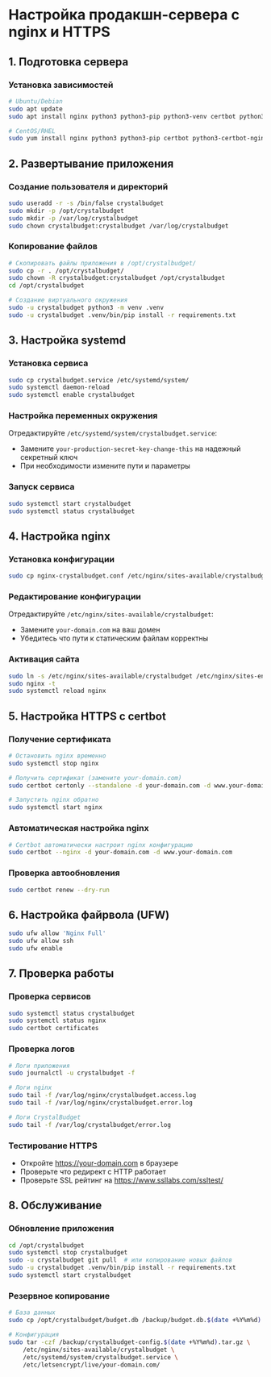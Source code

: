 # Настройка продакшн-сервера с nginx и HTTPS

## 1. Подготовка сервера

### Установка зависимостей
```bash
# Ubuntu/Debian
sudo apt update
sudo apt install nginx python3 python3-pip python3-venv certbot python3-certbot-nginx

# CentOS/RHEL
sudo yum install nginx python3 python3-pip certbot python3-certbot-nginx
```

## 2. Развертывание приложения

### Создание пользователя и директорий
```bash
sudo useradd -r -s /bin/false crystalbudget
sudo mkdir -p /opt/crystalbudget
sudo mkdir -p /var/log/crystalbudget
sudo chown crystalbudget:crystalbudget /var/log/crystalbudget
```

### Копирование файлов
```bash
# Скопировать файлы приложения в /opt/crystalbudget/
sudo cp -r . /opt/crystalbudget/
sudo chown -R crystalbudget:crystalbudget /opt/crystalbudget
cd /opt/crystalbudget

# Создание виртуального окружения
sudo -u crystalbudget python3 -m venv .venv
sudo -u crystalbudget .venv/bin/pip install -r requirements.txt
```

## 3. Настройка systemd

### Установка сервиса
```bash
sudo cp crystalbudget.service /etc/systemd/system/
sudo systemctl daemon-reload
sudo systemctl enable crystalbudget
```

### Настройка переменных окружения
Отредактируйте `/etc/systemd/system/crystalbudget.service`:
- Замените `your-production-secret-key-change-this` на надежный секретный ключ
- При необходимости измените пути и параметры

### Запуск сервиса
```bash
sudo systemctl start crystalbudget
sudo systemctl status crystalbudget
```

## 4. Настройка nginx

### Установка конфигурации
```bash
sudo cp nginx-crystalbudget.conf /etc/nginx/sites-available/crystalbudget
```

### Редактирование конфигурации
Отредактируйте `/etc/nginx/sites-available/crystalbudget`:
- Замените `your-domain.com` на ваш домен
- Убедитесь что пути к статическим файлам корректны

### Активация сайта
```bash
sudo ln -s /etc/nginx/sites-available/crystalbudget /etc/nginx/sites-enabled/
sudo nginx -t
sudo systemctl reload nginx
```

## 5. Настройка HTTPS с certbot

### Получение сертификата
```bash
# Остановить nginx временно
sudo systemctl stop nginx

# Получить сертификат (замените your-domain.com)
sudo certbot certonly --standalone -d your-domain.com -d www.your-domain.com

# Запустить nginx обратно
sudo systemctl start nginx
```

### Автоматическая настройка nginx
```bash
# Certbot автоматически настроит nginx конфигурацию
sudo certbot --nginx -d your-domain.com -d www.your-domain.com
```

### Проверка автообновления
```bash
sudo certbot renew --dry-run
```

## 6. Настройка файрвола (UFW)

```bash
sudo ufw allow 'Nginx Full'
sudo ufw allow ssh
sudo ufw enable
```

## 7. Проверка работы

### Проверка сервисов
```bash
sudo systemctl status crystalbudget
sudo systemctl status nginx
sudo certbot certificates
```

### Проверка логов
```bash
# Логи приложения
sudo journalctl -u crystalbudget -f

# Логи nginx
sudo tail -f /var/log/nginx/crystalbudget.access.log
sudo tail -f /var/log/nginx/crystalbudget.error.log

# Логи CrystalBudget
sudo tail -f /var/log/crystalbudget/error.log
```

### Тестирование HTTPS
- Откройте https://your-domain.com в браузере
- Проверьте что редирект с HTTP работает
- Проверьте SSL рейтинг на https://www.ssllabs.com/ssltest/

## 8. Обслуживание

### Обновление приложения
```bash
cd /opt/crystalbudget
sudo systemctl stop crystalbudget
sudo -u crystalbudget git pull  # или копирование новых файлов
sudo -u crystalbudget .venv/bin/pip install -r requirements.txt
sudo systemctl start crystalbudget
```

### Резервное копирование
```bash
# База данных
sudo cp /opt/crystalbudget/budget.db /backup/budget.db.$(date +%Y%m%d)

# Конфигурация
sudo tar -czf /backup/crystalbudget-config.$(date +%Y%m%d).tar.gz \
    /etc/nginx/sites-available/crystalbudget \
    /etc/systemd/system/crystalbudget.service \
    /etc/letsencrypt/live/your-domain.com/
```
